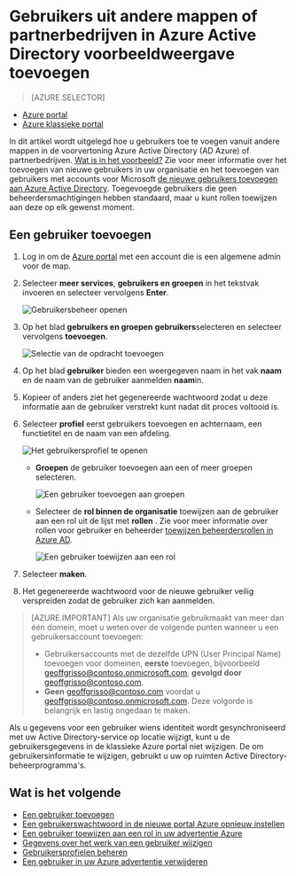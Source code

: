 <properties
    pageTitle="Gebruikers uit andere mappen toevoegen of partnerbedrijven in Azure Active Directory preview | Microsoft Azure"
    description="Hoe gebruikers toevoegen of wijzigen van gebruikersgegevens in Azure Active Directory, met inbegrip van Gast en externe gebruikers."
    services="active-directory"
    documentationCenter=""
    authors="curtand"
    manager="femila"
    editor=""/>

<tags
    ms.service="active-directory"
    ms.workload="identity"
    ms.tgt_pltfrm="na"
    ms.devlang="na"
    ms.topic="article"
    ms.date="09/12/2016"
    ms.author="curtand"/>

# <a name="add-users-from-other-directories-or-partner-companies-in-azure-active-directory-preview"></a>Gebruikers uit andere mappen of partnerbedrijven in Azure Active Directory voorbeeldweergave toevoegen

> [AZURE.SELECTOR]
- [Azure portal](active-directory-users-create-external-azure-portal.md)
- [Azure klassieke portal](active-directory-create-users-external.md)

In dit artikel wordt uitgelegd hoe u gebruikers toe te voegen vanuit andere mappen in de voorvertoning Azure Active Directory (AD Azure) of partnerbedrijven. [Wat is in het voorbeeld?](active-directory-preview-explainer.md) Zie voor meer informatie over het toevoegen van nieuwe gebruikers in uw organisatie en het toevoegen van gebruikers met accounts voor Microsoft [de nieuwe gebruikers toevoegen aan Azure Active Directory](active-directory-users-create-azure-portal.md). Toegevoegde gebruikers die geen beheerdersmachtigingen hebben standaard, maar u kunt rollen toewijzen aan deze op elk gewenst moment.

## <a name="add-a-user"></a>Een gebruiker toevoegen

1.  Log in om de [Azure portal](https://portal.azure.com) met een account die is een algemene admin voor de map.

2.  Selecteer **meer services**, **gebruikers en groepen** in het tekstvak invoeren en selecteer vervolgens **Enter**.

    ![Gebruikersbeheer openen](./media/active-directory-users-create-external-azure-portal/create-users-user-management.png)

3.  Op het blad **gebruikers en groepen** **gebruikers**selecteren en selecteer vervolgens **toevoegen**.

    ![Selectie van de opdracht toevoegen](./media/active-directory-users-create-external-azure-portal/create-users-add-command.png)

4. Op het blad **gebruiker** bieden een weergegeven naam in het vak **naam** en de naam van de gebruiker aanmelden **naam**in.

5. Kopieer of anders ziet het gegenereerde wachtwoord zodat u deze informatie aan de gebruiker verstrekt kunt nadat dit proces voltooid is.

6. Selecteer **profiel** eerst gebruikers toevoegen en achternaam, een functietitel en de naam van een afdeling.
    
    ![Het gebruikersprofiel te openen](./media/active-directory-users-create-external-azure-portal/create-users-user-profile.png)

    - **Groepen** de gebruiker toevoegen aan een of meer groepen selecteren.

        ![Een gebruiker toevoegen aan groepen](./media/active-directory-users-create-external-azure-portal/create-users-user-groups.png)

    - Selecteer de **rol binnen de organisatie** toewijzen aan de gebruiker aan een rol uit de lijst met **rollen** . Zie voor meer informatie over rollen voor gebruiker en beheerder [toewijzen beheerdersrollen in Azure AD](active-directory-assign-admin-roles.md).

        ![Een gebruiker toewijzen aan een rol](./media/active-directory-users-create-external-azure-portal/create-users-assign-role.png)

7. Selecteer **maken**.

8. Het gegenereerde wachtwoord voor de nieuwe gebruiker veilig verspreiden zodat de gebruiker zich kan aanmelden.

> [AZURE.IMPORTANT] Als uw organisatie gebruikmaakt van meer dan één domein, moet u weten over de volgende punten wanneer u een gebruikersaccount toevoegen:
>
> - Gebruikersaccounts met de dezelfde UPN (User Principal Name) toevoegen voor domeinen, **eerste** toevoegen, bijvoorbeeld geoffgrisso@contoso.onmicrosoft.com, **gevolgd door** geoffgrisso@contoso.com.
> - **Geen** geoffgrisso@contoso.com voordat u geoffgrisso@contoso.onmicrosoft.com. Deze volgorde is belangrijk en lastig ongedaan te maken.

Als u gegevens voor een gebruiker wiens identiteit wordt gesynchroniseerd met uw Active Directory-service op locatie wijzigt, kunt u de gebruikersgegevens in de klassieke Azure portal niet wijzigen. De om gebruikersinformatie te wijzigen, gebruikt u uw op ruimten Active Directory-beheerprogramma's.


## <a name="whats-next"></a>Wat is het volgende

- [Een gebruiker toevoegen](active-directory-users-create-azure-portal.md)
- [Een gebruikerswachtwoord in de nieuwe portal Azure opnieuw instellen](active-directory-users-reset-password-azure-portal.md)
- [Een gebruiker toewijzen aan een rol in uw advertentie Azure](active-directory-users-assign-role-azure-portal.md)
- [Gegevens over het werk van een gebruiker wijzigen](active-directory-users-work-info-azure-portal.md)
- [Gebruikersprofielen beheren](active-directory-users-profile-azure-portal.md)
- [Een gebruiker in uw Azure advertentie verwijderen](active-directory-users-delete-user-azure-portal.md)
